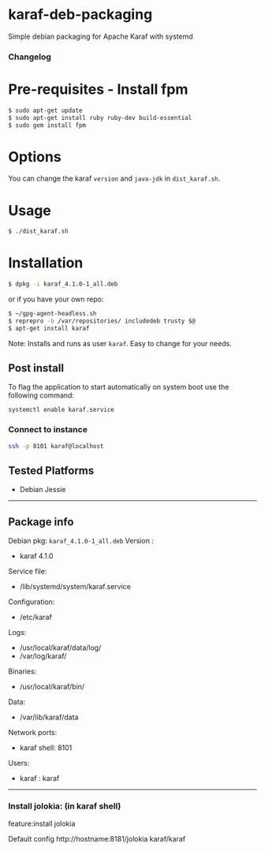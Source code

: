 karaf-deb-packaging
===================

Simple debian packaging for Apache Karaf with systemd

### Changelog


# Pre-requisites - Install fpm

```sh
$ sudo apt-get update
$ sudo apt-get install ruby ruby-dev build-essential
$ sudo gem install fpm
```
# Options

You can change the karaf `version` and `java-jdk` in `dist_karaf.sh`.


# Usage

```sh
$ ./dist_karaf.sh
```

# Installation

```sh
$ dpkg -i karaf_4.1.0-1_all.deb
```

or if you have your own repo:

```sh
$ ~/gpg-agent-headless.sh
$ reprepro -b /var/repositories/ includedeb trusty $@
$ apt-get install karaf
```
Note: Installs and runs as user `karaf`. Easy to change for your needs.

## Post install

To flag the application to start automatically on system boot use the following command:
```
systemctl enable karaf.service
```

### Connect to instance

```sh
ssh -p 8101 karaf@localhost
```

## Tested Platforms

* Debian Jessie

---

## Package info
Debian pkg: `karaf_4.1.0-1_all.deb`
Version :
  - karaf 4.1.0

Service file:
  - /lib/systemd/system/karaf.service

Configuration:
  - /etc/karaf

Logs:
  - /usr/local/karaf/data/log/
  - /var/log/karaf/

Binaries:
  - /usr/local/karaf/bin/

Data:
  - /var/lib/karaf/data

Network ports:
  - karaf shell: 8101

Users:
  - karaf : karaf

---

### Install jolokia: (in karaf shell)

feature:install jolokia

Default config http://hostname:8181/jolokia  karaf/karaf
